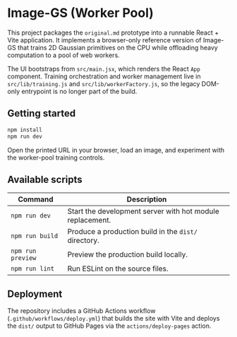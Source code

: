 # Image-GS (Worker Pool)

This project packages the `original.md` prototype into a runnable React + Vite application. It implements a browser-only
reference version of Image-GS that trains 2D Gaussian primitives on the CPU while offloading heavy computation to a pool of web
workers.

The UI bootstraps from `src/main.jsx`, which renders the React `App` component. Training orchestration and worker management live
in `src/lib/training.js` and `src/lib/workerFactory.js`, so the legacy DOM-only entrypoint is no longer part of the build.

## Getting started

```bash
npm install
npm run dev
```

Open the printed URL in your browser, load an image, and experiment with the worker-pool training controls.

## Available scripts

| Command | Description |
| --- | --- |
| `npm run dev` | Start the development server with hot module replacement. |
| `npm run build` | Produce a production build in the `dist/` directory. |
| `npm run preview` | Preview the production build locally. |
| `npm run lint` | Run ESLint on the source files. |

## Deployment

The repository includes a GitHub Actions workflow (`.github/workflows/deploy.yml`) that builds the site with Vite and deploys the
`dist/` output to GitHub Pages via the `actions/deploy-pages` action.
